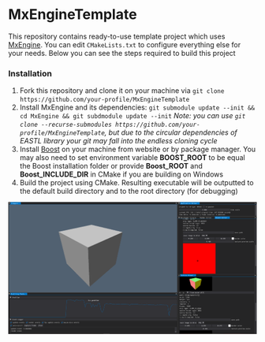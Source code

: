 # MxEngineTemplate

This repository contains ready-to-use template project which uses [MxEngine](https://github.com/asc-community/MxEngine). You can edit
`CMakeLists.txt` to configure everything else for your needs. Below you can see the steps required to build this project

### Installation
1. Fork this repository and clone it on your machine via `git clone https://github.com/your-profile/MxEngineTemplate`
2. Install MxEngine and its dependencies: `git submodule update --init && cd MxEngine && git subdmodule update --init`
*Note: you can use `git clone --recurse-submodules https://github.com/your-profile/MxEngineTemplate`, but due to the circular
dependencies of EASTL library your git may fall into the endless cloning cycle*
3. Install [Boost](https://boost.org) on your machine from website or by package manager. You may also need to set environment variable **BOOST_ROOT**
to be equal the Boost installation folder or provide **Boost_ROOT** and **Boost_INCLUDE_DIR** in CMake if you are building on Windows
4. Build the project using CMake. Resulting executable will be outputted to the default build directory and to the root directory (for debugging)

<p align="center">
<img src="preview.png">
</p>